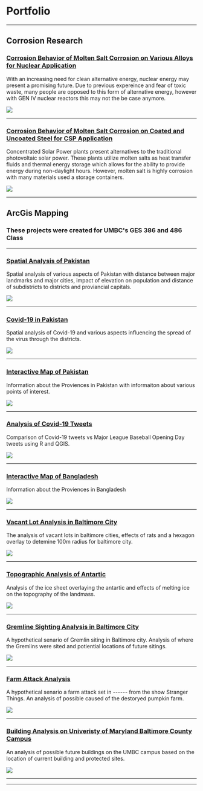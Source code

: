 # Portfolio

---
## Corrosion Research

### [Corrosion Behavior of Molten Salt Corrosion on Various Alloys for Nuclear Application](tshah2.github.io/NucCor)

With an increasing need for clean alternative energy, nuclear energy may present a promising future. Due to previous expereince and fear of toxic waste, many people are opposed to this form of alternative energy, however with GEN IV nuclear reactors this may not the be case anymore. 

[<img src="/images/486_24.PNG"/>](tshah2.github.io/NucCor)

---
### [Corrosion Behavior of Molten Salt Corrosion on Coated and Uncoated Steel for CSP Application](tshah2.github.io/CSPCor)

Concentrated Solar Power plants present alternatives to the traditional photovoltaic solar power. These plants utilize molten salts as heat transfer fluids and thermal energy storage which allows for the ability to provide energy during non-daylight hours. However, molten salt is highly corrosion with many materials used a storage containers. 

[<img src="/images/486_23.PNG"/>](tshah2.github.io/CSPCor)

---
## ArcGis Mapping
### These projects were created for UMBC's GES 386 and 486 Class

---
### [Spatial Analysis of Pakistan](tshah2.github.io/project1_ges486/Pakistan_Spatial)
Spatial analysis of various aspects of Pakistan with distance between major landmarks and major cities, impact of elevation on population and distance of subdistricts to districts and proviancial capitals.

[<img src="/images/PakPre.PNG"/>](tshah2.github.io/project1_ges486/Pakistan_Spatial)

---
### [Covid-19 in Pakistan](tshah2.github.io/project2/Pakistan_Covid.md)
Spatial analysis of Covid-19 and various aspects influencing the spread of the virus through the districts. 

[<img src="/images/Preview.PNG"/>](tshah2.github.io/project2/Pakistan_Covid.md)

---
### [Interactive Map of Pakistan](tshah2.github.io/Pakistan)
Information about the Proviences in Pakistan with informaiton about various points of interest.

[<img src="/images/PakGlimps.PNG"/>](tshah2.github.io/Pakistan)

---
### [Analysis of Covid-19 Tweets](tshah2.github.io/covidmap)
Comparison of Covid-19 tweets vs Major League Baseball Opening Day tweets using R and QGIS. 

[<img src="/images/covid_pre.PNG"/>](tshah2.github.io/covidmap)

---

### [Interactive Map of Bangladesh](tshah2.github.io/WebMap)
Information about the Proviences in Bangladesh

[<img src="/images/Bangla.PNG"/>](tshah2.github.io/WebMap)

---
### [Vacant Lot Analysis in Baltimore City](tshah2.github.io/Vacancy)
The analysis of vacant lots in baltimore cities, effects of rats and a hexagon overlay to detemine 100m radius for baltimore city. 

[<img src="/images/486_17.PNG"/>](tshah2.github.io/Vacancy)

---
### [Topographic Analysis of Antartic](tshah2.github.io/TopographyArtic)
Analysis of the ice sheet overlaying the antartic and effects of melting ice on the topography of the landmass. 

[<img src="/images/486_18.PNG">](tshah2.github.io/TopographyArtic)

---
### [Gremline Sighting Analysis in Baltimore City](tshah2.github.io/BaltGremlin)
A hypothetical senario of Gremlin siting in Baltimore city. Analysis of where the Gremlins were sited and potiential locations of future sitings. 

[<img src="/images/486_19.PNG"/>](tshah2.github.io/BaltGremlin)

---
### [Farm Attack Analysis](tshah2.github.io/StrangerGrem)
A hypothetical senario a farm attack set in ------ from the show Stranger Things. An analysis of possible caused of the destoryed pumpkin farm. 

[<img src="/images/486_20.PNG"/>](tshah2.github.io/StrangerGrem)

---
### [Building Analysis on Univeristy of Maryland Baltimore County Campus](tshah2.github.io/UMBCBuild)
An analysis of possible future buildings on the UMBC campus based on the location of current building and protected sites. 

[<img src="/images/486_21.PNG"/>](tshah2.github.io/UMBCBuild)

---




---

